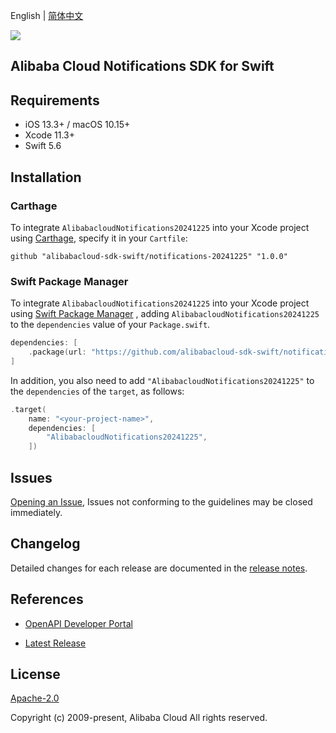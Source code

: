 English | [简体中文](README-CN.md)

![](https://aliyunsdk-pages.alicdn.com/icons/AlibabaCloud.svg)

## Alibaba Cloud Notifications SDK for Swift

## Requirements

- iOS 13.3+ / macOS 10.15+
- Xcode 11.3+
- Swift 5.6

## Installation

### Carthage

To integrate `AlibabacloudNotifications20241225` into your Xcode project using [Carthage](https://github.com/Carthage/Carthage), specify it in your `Cartfile`:

```ogdl
github "alibabacloud-sdk-swift/notifications-20241225" "1.0.0"
```

### Swift Package Manager

To integrate `AlibabacloudNotifications20241225` into your Xcode project using [Swift Package Manager](https://swift.org/package-manager/) , adding `AlibabacloudNotifications20241225` to the `dependencies` value of your `Package.swift`.

```swift
dependencies: [
    .package(url: "https://github.com/alibabacloud-sdk-swift/notifications-20241225.git", from: "1.0.0")
]
```

In addition, you also need to add `"AlibabacloudNotifications20241225"` to the `dependencies` of the `target`, as follows:

```swift
.target(
    name: "<your-project-name>",
    dependencies: [
        "AlibabacloudNotifications20241225",
    ])
```

## Issues

[Opening an Issue](https://github.com/alibabacloud-sdk-swift/notifications-20241225/issues/new), Issues not conforming to the guidelines may be closed immediately.

## Changelog

Detailed changes for each release are documented in the [release notes](./ChangeLog.txt).

## References

* [OpenAPI Developer Portal](https://next.api.alibabacloud.com/home)
- [Latest Release](https://github.com/alibabacloud-sdk-swift/notifications-20241225)

## License

[Apache-2.0](http://www.apache.org/licenses/LICENSE-2.0)

Copyright (c) 2009-present, Alibaba Cloud All rights reserved.
